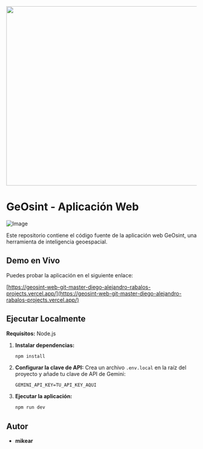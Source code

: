 <div align="center">
<img width="1200" height="475" alt="Image" src="https://github.com/user-attachments/assets/dc2eb6d8-2596-4dee-95cb-92ac1436ce65" />
</div>

# GeOsint - Aplicación Web

![Image](https://github.com/user-attachments/assets/ba00f376-0cfd-4266-9588-736f42f26900)

Este repositorio contiene el código fuente de la aplicación web GeOsint, una herramienta de inteligencia geoespacial.

## Demo en Vivo

Puedes probar la aplicación en el siguiente enlace:

[https://geosint-web-git-master-diego-alejandro-rabalos-projects.vercel.app/](https://geosint-web-git-master-diego-alejandro-rabalos-projects.vercel.app/)

## Ejecutar Localmente

**Requisitos:** Node.js

1.  **Instalar dependencias:**
    ```bash
    npm install
    ```
2.  **Configurar la clave de API:**
    Crea un archivo `.env.local` en la raíz del proyecto y añade tu clave de API de Gemini:
    ```
    GEMINI_API_KEY=TU_API_KEY_AQUI
    ```
3.  **Ejecutar la aplicación:**
    ```bash
    npm run dev
    ```

## Autor

*   **mikear**